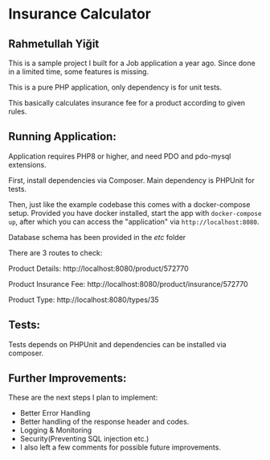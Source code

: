 # Insurance Calculator
## Rahmetullah Yiğit

This is a sample project I built for a Job application a year ago.
Since done in a limited time, some features is missing.

This is a pure PHP application, only dependency is for unit tests.

This basically calculates insurance fee for a product according to given rules.
## Running Application:

Application requires PHP8 or higher, and need PDO and pdo-mysql extensions.

First, install dependencies via Composer. Main dependency is PHPUnit for tests.

Then, just like the example codebase this comes with a docker-compose setup. Provided you have docker installed, start the app with `docker-compose up`, after which you can access the "application" via `http://localhost:8080`.

Database schema has been provided in the *etc* folder

There are 3 routes to check:

Product Details: http://localhost:8080/product/572770

Product Insurance Fee: http://localhost:8080/product/insurance/572770

Product Type: http://localhost:8080/types/35

## Tests:

Tests depends on PHPUnit and dependencies can be installed via composer.

## Further Improvements:

These are the next steps I plan to implement:

- Better Error Handling
- Better handling of the response header and codes.
- Logging & Monitoring
- Security(Preventing SQL injection etc.)
- I also left a few comments for possible future improvements.